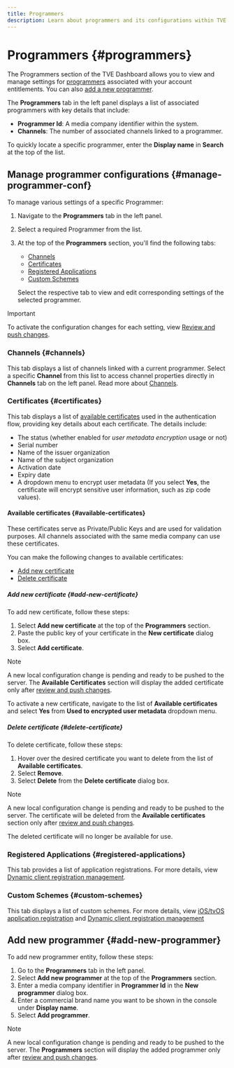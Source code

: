 ```yaml
---
title: Programmers
description: Learn about programmers and its configurations within TVE dashboard.
---
```

# Programmers {#programmers}

The Programmers section of the TVE Dashboard allows you to view and manage settings for [programmers](/help/authentication/glossary.md#programmer) associated with your account entitlements. You can also [add a new programmer](#add-new-programmer).

The **Programmers** tab in the left panel displays a list of associated programmers with key details that include:

* **Programmer Id**: A media company identifier within the system.
* **Channels**: The number of associated channels linked to a programmer.

To quickly locate a specific programmer, enter the **Display name** in **Search** at the top of the list.

## Manage programmer configurations {#manage-programmer-conf}

To manage various settings of a specific Programmer:

1. Navigate to the **Programmers** tab in the left panel.
1. Select a required Programmer from the list. 
1. At the top of the **Programmers** section, you'll find the following tabs: 

   * [Channels](#channels)
   * [Certificates](#certificates)
   * [Registered Applications](#registered-applications)
   * [Custom Schemes](#custom-schemes) 

   Select the respective tab to view and edit corresponding settings of the selected programmer.

>[!IMPORTANT]
>
> To activate the configuration changes for each setting, view [Review and push changes](/help/authentication/tve-dashboard-review-push-changes.md). 

### Channels {#channels}

This tab displays a list of channels linked with a current programmer. Select a specific **Channel** from this list to access channel properties directly in **Channels** tab on the left panel. Read more about [Channels](/help/authentication/tve-dashboard-channels.md).

### Certificates {#certificates}

This tab displays a list of [available certificates](#available-certificates) used in the authentication flow, providing key details about each certificate. The details include:

* The status (whether enabled for *user metadata encryption* usage or not) 
* Serial number
* Name of the issuer organization 
* Name of the subject organization
* Activation date
* Expiry date 
* A dropdown menu to encrypt user metadata (If you select **Yes**, the certificate will encrypt sensitive user information, such as zip code values).

#### Available certificates {#available-certificates}

These certificates serve as Private/Public Keys and are used for validation purposes. All channels associated with the same media company can use these certificates.

You can make the following changes to available certificates:

* [Add new certificate](#add-new-certificate)
* [Delete certificate](#delete-certificate)

##### Add new certificate {#add-new-certificate}

To add new certificate, follow these steps:

1. Select **Add new certificate** at the top of the **Programmers** section.
1. Paste the public key of your certificate in the **New certificate** dialog box.
1. Select **Add certificate**.

>[!NOTE]
>
>A new local configuration change is pending and ready to be pushed to the server. The **Available Certificates** section will display the added certificate only after [review and push changes](/help/authentication/tve-dashboard-review-push-changes.md).

To activate a new certificate, navigate to the list of **Available certificates** and select **Yes** from **Used to encrypted user metadata** dropdown menu.

##### Delete certificate {#delete-certificate}

To delete certificate, follow these steps:

1. Hover over the desired certificate you want to delete from the list of **Available certificates**.
1. Select **Remove**.
1. Select **Delete** from the **Delete certificate** dialog box.

>[!NOTE]
>
>A new local configuration change is pending and ready to be pushed to the server. The certificate will be deleted from the **Available certificates** section only after [review and push changes](/help/authentication/tve-dashboard-review-push-changes.md).

The deleted certificate will no longer be available for use.

### Registered Applications {#registered-applications}

This tab provides a list of application registrations. For more details, view [Dynamic client registration management](/help/authentication/dynamic-client-registration-management.md).

### Custom Schemes {#custom-schemes}

This tab displays a list of custom schemes. For more details, view [iOS/tvOS application registration](/help/authentication/iostvos-application-registration.md) and [Dynamic client registration management](/help/authentication/dynamic-client-registration-management.md)

## Add new programmer {#add-new-programmer}

To add new programmer entity, follow these steps:

1. Go to the **Programmers** tab in the left panel.
1. Select **Add new programmer** at the top of the **Programmers** section.
1. Enter a media company identifier in **Programmer Id** in the **New programmer** dialog box.
1. Enter a commercial brand name you want to be shown in the console under **Display name**. 
1. Select **Add programmer**.

>[!NOTE]
>
>A new local configuration change is pending and ready to be pushed to the server. The **Programmers** section will display the added programmer only after [review and push changes](/help/authentication/tve-dashboard-review-push-changes.md).

